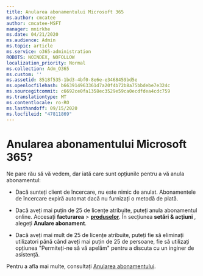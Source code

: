 ```yaml
---
title: Anularea abonamentului Microsoft 365
ms.author: cmcatee
author: cmcatee-MSFT
manager: mnirkhe
ms.date: 04/21/2020
ms.audience: Admin
ms.topic: article
ms.service: o365-administration
ROBOTS: NOINDEX, NOFOLLOW
localization_priority: Normal
ms.collection: Adm_O365
ms.custom: ''
ms.assetid: 8518f535-1bd3-4bf0-8e6e-e3468459bd5e
ms.openlocfilehash: b663914963361d7a20f4b72b8a75bbdebe7e324c
ms.sourcegitcommit: c6692ce0fa1358ec3529e59ca0ecdfdea4cdc759
ms.translationtype: MT
ms.contentlocale: ro-RO
ms.lasthandoff: 09/15/2020
ms.locfileid: "47811869"
---
```

# <a name="cancelling-your-microsoft-365-subscription"></a>Anularea abonamentului Microsoft 365?

Ne pare rău să vă vedem, dar iată care sunt opțiunile pentru a vă anula abonamentul:
  
- Dacă sunteți client de încercare, nu este nimic de anulat. Abonamentele de încercare expiră automat dacă nu furnizați o metodă de plată.

- Dacă aveți mai puțin de 25 de licențe atribuite, puteți anula abonamentul online. Accesați **facturarea** \> **[produselor](https://go.microsoft.com/fwlink/p/?linkid=842054)**. În secțiunea **setări & acțiuni** , alegeți **Anulare abonament**.

- Dacă aveți mai mult de 25 de licențe atribuite, puteți fie să eliminați utilizatori până când aveți mai puțin de 25 de persoane, fie să utilizați opțiunea "Permiteți-ne să vă apelăm" pentru a discuta cu un inginer de asistență.

Pentru a afla mai multe, consultați [Anularea abonamentului](https://docs.microsoft.com/microsoft-365/commerce/subscriptions/cancel-your-subscription).